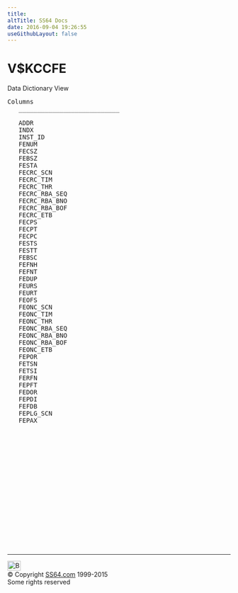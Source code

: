 ```yaml
---
title:
altTitle: SS64 Docs
date: 2016-09-04 19:26:55
useGithubLayout: false
---
```

<!-- #BeginLibraryItem "/Library/head_orav.lbi" --><!-- #EndLibraryItem --><h1>V$KCCFE </h1>  
 <p> Data Dictionary View </p> 
 
<pre>Columns
   ___________________________
 
   ADDR
   INDX
   INST_ID
   FENUM
   FECSZ
   FEBSZ
   FESTA
   FECRC_SCN
   FECRC_TIM
   FECRC_THR
   FECRC_RBA_SEQ
   FECRC_RBA_BNO
   FECRC_RBA_BOF
   FECRC_ETB
   FECPS
   FECPT
   FECPC
   FESTS
   FESTT
   FEBSC
   FEFNH
   FEFNT
   FEDUP
   FEURS
   FEURT
   FEOFS
   FEONC_SCN
   FEONC_TIM
   FEONC_THR
   FEONC_RBA_SEQ
   FEONC_RBA_BNO
   FEONC_RBA_BOF
   FEONC_ETB
   FEPOR
   FETSN
   FETSI
   FERFN
   FEPFT
   FEDOR
   FEPDI
   FEFDB
   FEPLG_SCN
   FEPAX

</pre>
<p><b></b></p><!-- #BeginLibraryItem "/Library/foot_orad.lbi" --><p><script async="" src="//pagead2.googlesyndication.com/pagead/js/adsbygoogle.js"></script>
<!-- oracle-footer -->
<ins class="adsbygoogle" style="display:inline-block;width:300px;height:250px" data-ad-client="ca-pub-6140977852749469" data-ad-slot="4275490898"></ins>
<script>
(adsbygoogle = window.adsbygoogle || []).push({});
</script></p>
<hr>
<div id="bl" class="footer"><a href="#"><img src="../images/top.png" width="30" height="22" alt="Back to the Top"></a></div>
<div id="br" class="footer, tagline">© Copyright <a href="http://ss64.com/">SS64.com</a> 1999-2015<br>
Some rights reserved</div>
<!-- #EndLibraryItem -->

